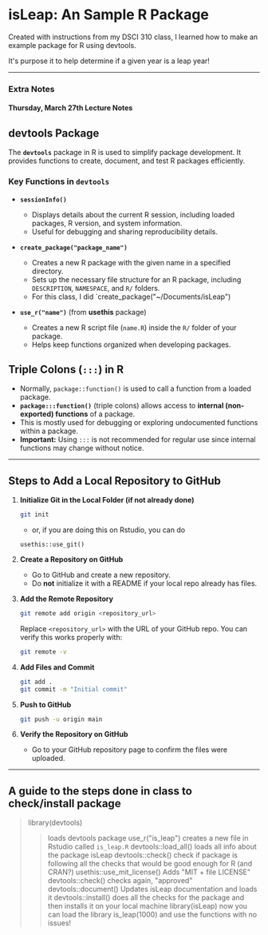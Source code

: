 # isLeap: An Sample R Package

Created with instructions from my DSCI 310 class, I learned how to make an example package for R using devtools.

It's purpose it to help determine if a given year is a leap year!

---

### Extra Notes

#### Thursday, March 27th Lecture Notes


## **devtools Package**
The **`devtools`** package in R is used to simplify package development. 
It provides functions to create, document, and test R packages efficiently.

### **Key Functions in `devtools`**
- **`sessionInfo()`**  
  - Displays details about the current R session, including loaded packages, R version, and system information.  
  - Useful for debugging and sharing reproducibility details.

- **`create_package("package_name")`**  
  - Creates a new R package with the given name in a specified directory.  
  - Sets up the necessary file structure for an R package, including `DESCRIPTION`, `NAMESPACE`, and `R/` folders.
  - For this class, I did `create_package("~/Documents/isLeap")

- **`use_r("name")`** (from **usethis** package)  
  - Creates a new R script file (`name.R`) inside the `R/` folder of your package.  
  - Helps keep functions organized when developing packages.

## **Triple Colons (`:::`) in R**
- Normally, `package::function()` is used to call a function from a loaded package.
- **`package:::function()`** (triple colons) allows access to **internal (non-exported) functions** of a package.
- This is mostly used for debugging or exploring undocumented functions within a package.
- **Important:** Using `:::` is not recommended for regular use since internal functions may change without notice.

---

## Steps to Add a Local Repository to GitHub

1. **Initialize Git in the Local Folder (if not already done)**
   ```sh
   git init
   ```
   - or, if you are doing this on Rstudio, you can do
   ```
   usethis::use_git()
   ```

2. **Create a Repository on GitHub**
   - Go to GitHub and create a new repository.
   - Do **not** initialize it with a README if your local repo already has files.

3. **Add the Remote Repository**
   ```sh
   git remote add origin <repository_url>
   ```
   Replace `<repository_url>` with the URL of your GitHub repo.
   You can verify this works properly with:
   ```sh
   git remote -v
   ```

4. **Add Files and Commit**
   ```sh
   git add .
   git commit -m "Initial commit"
   ```

5. **Push to GitHub**
   ```sh
   git push -u origin main
   ```

6. **Verify the Repository on GitHub**
   - Go to your GitHub repository page to confirm the files were uploaded.

---
## A guide to the steps done in class to check/install package

> library(devtools)
> > loads devtools package
> use_r("is_leap")
> > creates a new file in Rstudio called `is_leap.R`
> devtools::load_all()
> > loads all info about the package isLeap
> devtools::check()
> > check if package is following all the checks that would be good enough for R (and CRAN?)
> usethis::use_mit_license()
> > Adds "MIT + file LICENSE"
> devtools::check()
> > checks again, "approved"
> devtools::document()
> > Updates isLeap documentation and loads it
> devtools::install()
> > does all the checks for the package and then installs it on your local machine
> library(isLeap)
> > now you can load the library
> is_leap(1000)
> > and use the functions with no issues!


